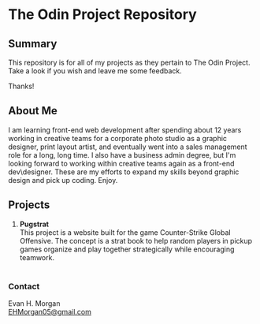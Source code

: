 # The Odin Project Repository

## Summary

This repository is for all of my projects as they pertain to The Odin Project.  Take a look if you wish and leave me some feedback.  

Thanks!

## About Me

I am learning front-end web development after spending about 12 years working in creative teams for a corporate photo studio as a graphic designer, print layout artist, and eventually went into a sales management role for a long, long time.  I also have a business admin degree, but I'm looking forward to working within creative teams again as a front-end dev\designer.  These are my efforts to expand my skills beyond graphic design and pick up coding. Enjoy.


## Projects

1. **Pugstrat**  
This project is a website built for the game Counter-Strike Global Offensive. The concept is a strat book to help random players in pickup games organize and play together strategically while encouraging teamwork.
<br></br>
### Contact 
Evan H. Morgan  
EHMorgan05@gmail.com

